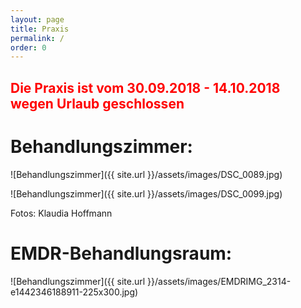```yaml
---
layout: page
title: Praxis
permalink: /
order: 0
---
```


## <span style="color:red">Die Praxis ist vom 30.09.2018 - 14.10.2018 wegen Urlaub geschlossen</span>

# Behandlungszimmer:

![Behandlungszimmer]({{ site.url }}/assets/images/DSC_0089.jpg)

![Behandlungszimmer]({{ site.url }}/assets/images/DSC_0099.jpg)

Fotos: Klaudia Hoffmann

# EMDR-Behandlungsraum:

![Behandlungszimmer]({{ site.url }}/assets/images/EMDRIMG_2314-e1442346188911-225x300.jpg)

